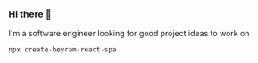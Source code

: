 
### Hi there 👋

I'm a software engineer looking for good project ideas to work on

```js
npx create-beyram-react-spa
```
